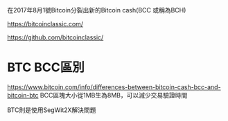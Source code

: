 在2017年8月1號Bitcoin分裂出新的Bitcoin cash(BCC 或稱為BCH)

https://bitcoinclassic.com/

https://github.com/bitcoinclassic/

# BTC BCC區別

https://www.bitcoin.com/info/differences-between-bitcoin-cash-bcc-and-bitcoin-btc
BCC區塊大小從1MB生為8MB，可以減少交易驗證時間

BTC則是使用SegWit2X解決問題